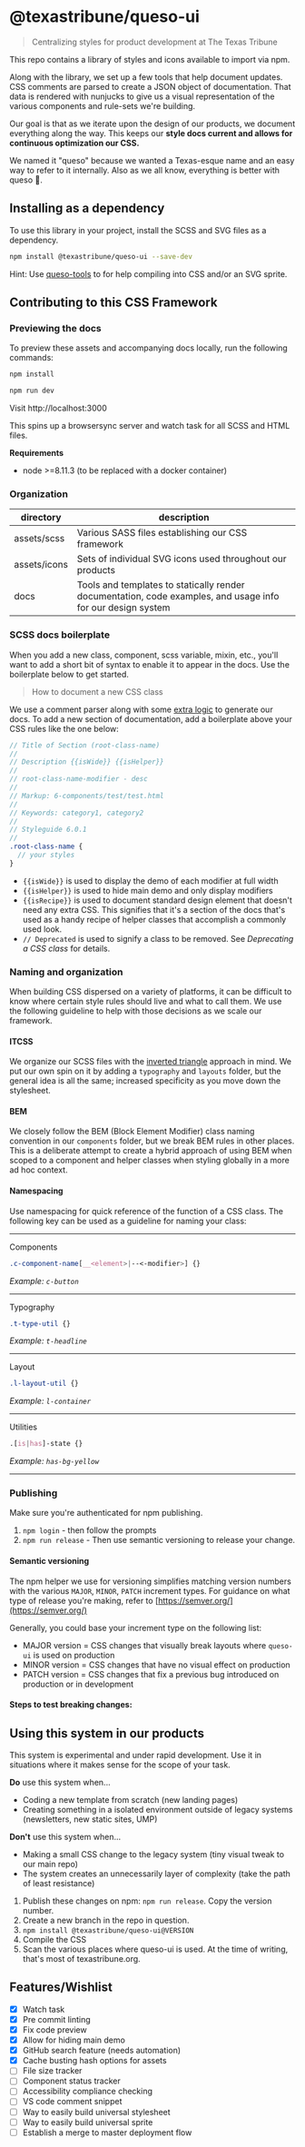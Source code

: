 # @texastribune/queso-ui
> Centralizing styles for product development at The Texas Tribune

This repo contains a library of styles and icons available to import via npm.

Along with the library, we set up a few tools that help document updates. CSS comments are parsed to create a JSON object of documentation. That data is rendered with nunjucks to give us a visual representation of the various components and rule-sets we're building.

Our goal is that as we iterate upon the design of our products, we document everything along the way. This keeps our **style docs current and allows for continuous optimization our CSS.**

We named it "queso" because we wanted a Texas-esque name and an easy way to refer to it internally. Also as we all know, everything is better with queso 🧀.



## Installing as a dependency
To use this library in your project, install the SCSS and SVG files as a dependency.

```sh
npm install @texastribune/queso-ui --save-dev
```

Hint: Use [queso-tools](https://github.com/texastribune/queso-tools) to for help compiling into CSS and/or an SVG sprite.





## Contributing to this CSS Framework

### Previewing the docs
To preview these assets and accompanying docs locally, run the following commands:
```sh
npm install
```

```sh
npm run dev
```
Visit http://localhost:3000

This spins up a browsersync server and watch task for all SCSS and HTML files.

**Requirements**
- node >=8.11.3 (to be replaced with a docker container)


### Organization
| directory          | description              |
| -----------       | --------------------|
| assets/scss       | Various SASS files establishing our CSS framework |
| assets/icons      | Sets of individual SVG icons used throughout our products            |
| docs      | Tools and templates to statically render documentation, code examples, and usage info for our design system         |


### SCSS docs boilerplate

When you add a new class, component, scss variable, mixin, etc., you'll want to add a short bit of syntax to enable it to appear in the docs. Use the boilerplate below to get started.

> How to document a new CSS class

We use a comment parser along with some [extra logic](https://github.com/texastribune/queso-ui/blob/master/tasks/style-doc.js) to generate our docs. To add a new section of documentation, add a boilerplate above your CSS rules like the one below: 

```scss
// Title of Section (root-class-name)
//
// Description {{isWide}} {{isHelper}}
//
// root-class-name-modifier - desc
//
// Markup: 6-components/test/test.html
//
// Keywords: category1, category2
//
// Styleguide 6.0.1
//
.root-class-name {
  // your styles
}
```
- `{{isWide}}` is used to display the demo of each modifier at full width
- `{{isHelper}}` is used to hide main demo and only display modifiers
- `{{isRecipe}}` is used to document standard design element that doesn't need any extra CSS. This signifies that it's a section of the docs that's used as a handy recipe of helper classes that accomplish a commonly used look.
- `// Deprecated` is used to signify a class to be removed. See _Deprecating a CSS class_ for details.


### Naming and organization

When building CSS dispersed on a variety of platforms, it can be difficult to know where certain style rules should live and what to call them. We use the following guideline to help with those decisions as we scale our framework.

#### ITCSS
We organize our SCSS files with the [inverted triangle](https://www.xfive.co/blog/itcss-scalable-maintainable-css-architecture/) approach in mind. We put our own spin on it by adding a `typography` and `layouts` folder, but the general idea is all the same; increased specificity as you move down the stylesheet.

#### BEM
We closely follow the BEM (Block Element Modifier) class naming convention in our `components` folder, but we break BEM rules in other places. This is a deliberate attempt to create a hybrid approach of using BEM when scoped to a component and helper classes when styling globally in a more ad hoc context.

#### Namespacing
Use namespacing for quick reference of the function of a CSS class. The following key can be used as a guideline for naming your class:

---

Components
```css
.c-component-name[__<element>|--<-modifier>] {}
```
_Example: `c-button`_

---

Typography
```css
.t-type-util {}
```
_Example: `t-headline`_

---

Layout
```css
.l-layout-util {}
```
_Example: `l-container`_

---

Utilities
```css
.[is|has]-state {}
```
_Example: `has-bg-yellow`_

---

### Publishing

Make sure you're authenticated for npm publishing.

1. `npm login` - then follow the prompts
2. `npm run release` - Then use semantic versioning to release your change.

#### Semantic versioning
The npm helper we use for versioning simplifies matching version numbers with the various `MAJOR`, `MINOR`, `PATCH` increment types. For guidance on what type of release you're making, refer to [https://semver.org/](https://semver.org/)

Generally, you could base your increment type on the following list:

- MAJOR version = CSS changes that visually break layouts where `queso-ui` is used on production
- MINOR version = CSS changes that have no visual effect on production
- PATCH version = CSS changes that fix a previous bug introduced on production or in development 

#### Steps to test breaking changes:

## Using this system in our products
This system is experimental and under rapid development. Use it in situations where it makes sense for the scope of your task.

**Do** use this system when...
- Coding a new template from scratch (new landing pages)
- Creating something in a isolated environment outside of legacy systems (newsletters, new static sites, UMP)

**Don't** use this system when...
- Making a small CSS change to the legacy system (tiny visual tweak to our main repo)
- The system creates an unnecessarily layer of complexity (take the path of least resistance)



1. Publish these changes on npm: `npm run release`. Copy the version number.
2. Create a new branch in the repo in question.
3. `npm install @texastribune/queso-ui@VERSION`
4. Compile the CSS
5. Scan the various places where queso-ui is used. At the time of writing, that's most of texastribune.org.

##  Features/Wishlist

* [x] Watch task
* [x] Pre commit linting
* [x] Fix code preview
* [x] Allow for hiding main demo
* [x] GitHub search feature (needs automation)
* [x] Cache busting hash options for assets
* [ ] File size tracker
* [ ] Component status tracker
* [ ] Accessibility compliance checking
* [ ] VS code comment snippet
* [ ] Way to easily build universal stylesheet
* [ ] Way to easily build universal sprite
* [ ] Establish a merge to master deployment flow
